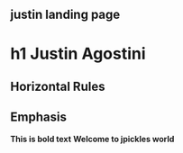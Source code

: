 ## justin landing page
# h1 Justin Agostini
## Horizontal Rules
## Emphasis 
**This is bold text**
**Welcome to jpickles world**
